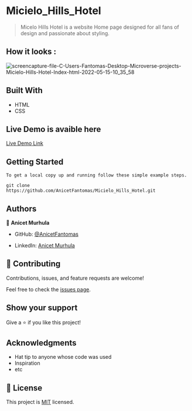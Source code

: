 # Micielo_Hills_Hotel

> Micelo Hills Hotel is a website Home page designed for all fans of design and passionate about styling.

## How it looks :

![screencapture-file-C-Users-Fantomas-Desktop-Microverse-projects-Micielo-Hills-Hotel-Index-html-2022-05-15-10_35_58](https://user-images.githubusercontent.com/94958024/168464709-1f24e1d4-3a1d-4b3c-a5eb-4f27dd182a29.png)


## Built With

- HTML
- CSS

## Live Demo is avaible here

[Live Demo Link]( https://anicetfantomas.github.io/Micielo_Hills_Hotel/)


## Getting Started

```
To get a local copy up and running follow these simple example steps.

git clone 
https://github.com/AnicetFantomas/Micielo_Hills_Hotel.git

```
## Authors

👤 **Anicet Murhula**

- GitHub: [@AnicetFantomas](https://github.com/AnicetFantomas)

- LinkedIn: [Anicet Murhula](https://www.linkedin.com/in/anicet-murhula-13a1b0220/)



## 🤝 Contributing

Contributions, issues, and feature requests are welcome!

Feel free to check the [issues page](../../issues/).

## Show your support

Give a ⭐️ if you like this project!

## Acknowledgments

- Hat tip to anyone whose code was used
- Inspiration
- etc

## 📝 License

This project is [MIT](./MIT.md) licensed.